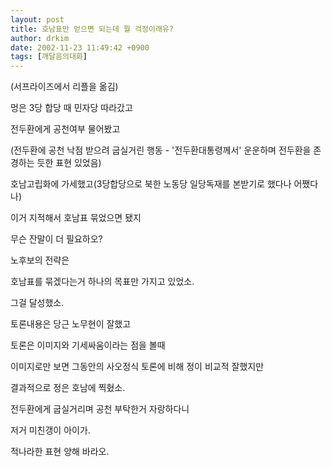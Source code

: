 ```yaml
---
layout: post
title: 호남표만 얻으면 되는데 뭘 걱정이래유?
author: drkim
date: 2002-11-23 11:49:42 +0900
tags: [깨달음의대화]
---
```

(서프라이즈에서 리플을 옮김)
  

  
멍은 3당 합당 때 민자당 따라갔고
  
전두환에게 공천여부 물어봤고
  
(전두환에 공천 낙점 받으려 굽실거린 행동 - '전두환대통령께서' 운운하며 전두환을 존경하는 듯한 표현 있었음)
  
호남고립화에 가세했고(3당합당으로 북한 노동당 일당독재를 본받기로 했다나 어쨌다나)
  

  
이거 지적해서 호남표 묶었으면 됐지
  
무슨 잔말이 더 필요하오?
  

  
노후보의 전략은
  
호남표를 묶겠다는거 하나의 목표만 가지고 있었소.
  
그걸 달성했소.
  

  
토론내용은 당근 노무현이 잘했고
  
토론은 이미지와 기세싸움이라는 점을 볼때
  
이미지로만 보면 그동안의 사오정식 토론에 비해 정이 비교적 잘했지만
  
결과적으로 정은 호남에 찍혔소.
  
전두환에게 굽실거리며 공천 부탁한거 자랑하다니
  
저거 미친갱이 아이가.
  

  

  
적나라한 표현 양해 바라오.
